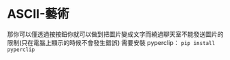 # ASCII-藝術
那你可以僅透過按按鈕你就可以做到把圖片變成文字而繞過聊天室不能發送圖片的限制(只在電腦上顯示的時候不會發生錯誤)
需要安裝 pyperclip：
```pip install pyperclip```
